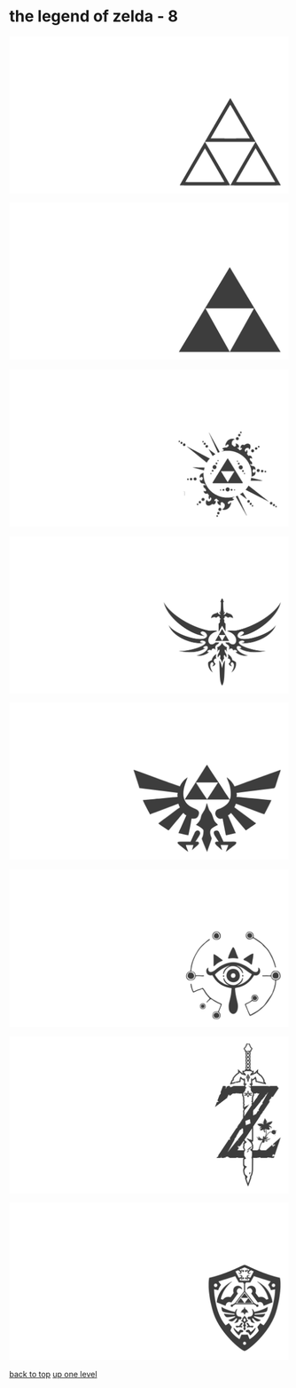 # the legend of zelda - 8
[![triforce_outline.png](/terminal/grey%20on%20alpha/little/the%20legend%20of%20zelda/triforce_outline.png "triforce_outline.png")](https://raw.githubusercontent.com/buckmanc/wallpapers/main/terminal/grey%20on%20alpha/little/the%20legend%20of%20zelda/triforce_outline.png)

[![triforce_simple.png](/terminal/grey%20on%20alpha/little/the%20legend%20of%20zelda/triforce_simple.png "triforce_simple.png")](https://raw.githubusercontent.com/buckmanc/wallpapers/main/terminal/grey%20on%20alpha/little/the%20legend%20of%20zelda/triforce_simple.png)

[![triforce_splot.png](/terminal/grey%20on%20alpha/little/the%20legend%20of%20zelda/triforce_splot.png "triforce_splot.png")](https://raw.githubusercontent.com/buckmanc/wallpapers/main/terminal/grey%20on%20alpha/little/the%20legend%20of%20zelda/triforce_splot.png)

[![triforce_stabby_wingaling.png](/terminal/grey%20on%20alpha/little/the%20legend%20of%20zelda/triforce_stabby_wingaling.png "triforce_stabby_wingaling.png")](https://raw.githubusercontent.com/buckmanc/wallpapers/main/terminal/grey%20on%20alpha/little/the%20legend%20of%20zelda/triforce_stabby_wingaling.png)

[![triforce_wingaling.png](/terminal/grey%20on%20alpha/little/the%20legend%20of%20zelda/triforce_wingaling.png "triforce_wingaling.png")](https://raw.githubusercontent.com/buckmanc/wallpapers/main/terminal/grey%20on%20alpha/little/the%20legend%20of%20zelda/triforce_wingaling.png)

[![zelda_botw_sheikah_eye.png](/terminal/grey%20on%20alpha/little/the%20legend%20of%20zelda/zelda_botw_sheikah_eye.png "zelda_botw_sheikah_eye.png")](https://raw.githubusercontent.com/buckmanc/wallpapers/main/terminal/grey%20on%20alpha/little/the%20legend%20of%20zelda/zelda_botw_sheikah_eye.png)

[![zelda_botw_stabby_z.png](/terminal/grey%20on%20alpha/little/the%20legend%20of%20zelda/zelda_botw_stabby_z.png "zelda_botw_stabby_z.png")](https://raw.githubusercontent.com/buckmanc/wallpapers/main/terminal/grey%20on%20alpha/little/the%20legend%20of%20zelda/zelda_botw_stabby_z.png)

[![zelda_hylian_shield.png](/terminal/grey%20on%20alpha/little/the%20legend%20of%20zelda/zelda_hylian_shield.png "zelda_hylian_shield.png")](https://raw.githubusercontent.com/buckmanc/wallpapers/main/terminal/grey%20on%20alpha/little/the%20legend%20of%20zelda/zelda_hylian_shield.png)



[back to top](#)
[up one level](/terminal/grey%20on%20alpha/little/README.MD)
